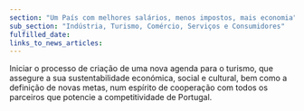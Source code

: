 ```yaml
---
section: "Um País com melhores salários, menos impostos, mais economia"
sub_section: "Indústria, Turismo, Comércio, Serviços e Consumidores"
fulfilled_date:
links_to_news_articles:
---
```


Iniciar o processo de criação de uma nova agenda para o turismo, que assegure a sua sustentabilidade económica, social e cultural, bem como a definição de novas metas, num espírito de cooperação com todos os parceiros que potencie a competitividade de Portugal.